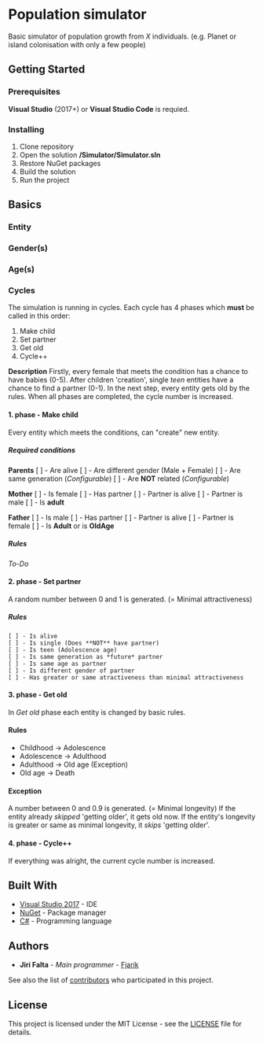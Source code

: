 # Population simulator

Basic simulator of population growth from *X* individuals. (e.g. Planet or island colonisation with only a few people)

## Getting Started

### Prerequisites

**Visual Studio** (2017+) or **Visual Studio Code** is requied.

### Installing

 1. Clone repository
 2. Open the solution **/Simulator/Simulator.sln**
 3. Restore NuGet packages
 4. Build the solution
 5. Run the project

## Basics

### Entity

### Gender(s)

### Age(s)

### Cycles

The simulation is running in cycles. Each cycle has 4 phases which **must** be called in this order:

 1. Make child
 2. Set partner
 3. Get old
 4. Cycle++

**Description**
Firstly, every female that meets the condition has a chance to have babies (0-5). After children 'creation', single *teen* entities have a chance to find a partner (0-1). In the next step, every entity gets old by the rules. When all phases are completed, the cycle number is increased. 
 
#### 1. phase - Make child
Every entity which meets the conditions, can "create" new entity.

##### Required conditions

**Parents**
    [ ] - Are alive
    [ ] - Are different gender (Male + Female)
    [ ] - Are same generation (*Configurable*)
    [ ] - Are **NOT** related (*Configurable*)

**Mother**
    [ ] - Is female
    [ ] - Has partner
    [ ] - Partner is alive
    [ ] - Partner is male
    [ ] - Is **adult**

**Father**
    [ ] - Is male
    [ ] - Has partner
    [ ] - Partner is alive
    [ ] - Partner is female
    [ ] - Is **Adult** or is **OldAge**

##### Rules
*To-Do*


#### 2. phase - Set partner

A random number between 0 and 1 is generated. (= Minimal attractiveness) 
##### Rules
    [ ] - Is alive
    [ ] - Is single (Does **NOT** have partner)
    [ ] - Is teen (Adolescence age)
    [ ] - Is same generation as *future* partner
    [ ] - Is same age as partner
    [ ] - Is different gender of partner
    [ ] - Has greater or same atractiveness than minimal attractiveness

#### 3. phase - Get old
In *Get old* phase each entity is changed by basic rules.

#### Rules
 - Childhood → Adolescence
 - Adolescence → Adulthood
 - Adulthood → Old age (Exception)
 - Old age → Death

#### Exception
A number between 0 and 0.9 is generated. (= Minimal longevity)
If the entity already *skipped* 'getting older', it gets old now.
If the entity's longevity is greater or same as minimal longevity, it *skips* 'getting older'.  


#### 4. phase - Cycle++
If everything was alright, the current cycle number is increased.

## Built With

* [Visual Studio 2017](https://visualstudio.microsoft.com/) - IDE
* [NuGet](https://www.nuget.org/) - Package manager
* [C#](https://docs.microsoft.com/dotnet/csharp/) - Programming language

## Authors

* **Jiri Falta** - *Main programmer* - [Fjarik](https://github.com/Fjarik)

See also the list of [contributors](https://github.com/Fjarik/Population-simulator/graphs/contributors) who participated in this project.

## License

This project is licensed under the MIT License - see the [LICENSE](LICENSE) file for details.